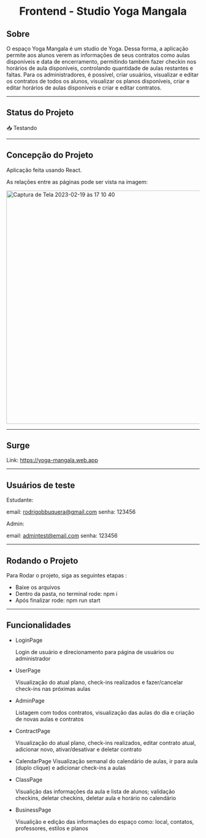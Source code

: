 
<h1 align="center">
     Frontend - Studio Yoga Mangala
</h1>

##  Sobre

O espaço Yoga Mangala é um studio de Yoga. Dessa forma, a aplicação permite aos alunos verem as informações de seus contratos como aulas disponíveis e data de encerramento, permitindo também fazer checkin nos horários de aula disponíveis, controlando quantidade de aulas restantes e faltas. Para os administradores, é possível, criar usuários, visualizar e editar os contratos de todos os alunos, visualizar os planos disponíveis, criar e editar horários de aulas disponíveis e criar e editar contratos.

---
##  Status do Projeto

📥 Testando 

---

## Concepção do Projeto

Aplicação feita usando React. 

As relações entre as páginas pode ser vista na imagem:

<img width="609" alt="Captura de Tela 2023-02-19 às 17 10 40" src="https://user-images.githubusercontent.com/81428197/219972665-e37a4752-f4fa-444d-b37a-cb0ae0358233.png">


---

## Surge
Link: https://yoga-mangala.web.app

---

## Usuários de teste
Estudante:

email: rodrigobbuquera@gmail.com
senha: 123456

Admin:

email: admintest@email.com
senha: 123456

---
## Rodando o Projeto


Para Rodar o projeto, siga as seguintes etapas :

- Baixe os arquivos
- Dentro da pasta, no terminal rode: npm i
- Após finalizar rode: npm run start

---

## Funcionalidades

- LoginPage

     Login de usuário e direcionamento para página de usuários ou administrador 

 
- UserPage

     Visualização do atual plano, check-ins realizados e fazer/cancelar check-ins nas próximas aulas

- AdminPage

     Listagem com todos contratos, visualização das aulas do dia e criação de novas aulas e contratos

- ContractPage

    Visualização do atual plano, check-ins realizados, editar contrato atual, adicionar novo, ativar/desativar e deletar contrato 

- CalendarPage
     Visualização semanal do calendário de aulas, ir para aula (duplo clique) e adicionar check-ins a aulas 

- ClassPage

     Visualição das informações da aula e lista de alunos; validação checkins, deletar checkins, deletar aula e horário no calendário 

- BusinessPage

     Visualição e edição das informações do espaço como: local, contatos, professores, estilos e planos

